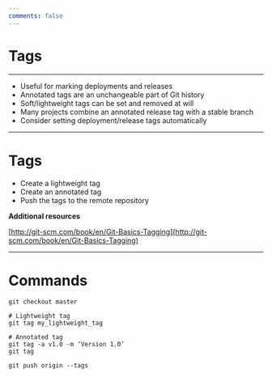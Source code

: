 ```yaml
---
comments: false
---
```


# Tags

----------

- Useful for marking deployments and releases
- Annotated tags are an unchangeable part of Git history
- Soft/lightweight tags can be set and removed at will
- Many projects combine an annotated release tag with a stable branch
- Consider setting deployment/release tags automatically

----------

# Tags

- Create a lightweight tag
- Create an annotated tag
- Push the tags to the remote repository

**Additional resources**

[http://git-scm.com/book/en/Git-Basics-Tagging](http://git-scm.com/book/en/Git-Basics-Tagging)

----------

# Commands

```
git checkout master

# Lightweight tag
git tag my_lightweight_tag

# Annotated tag
git tag -a v1.0 -m ‘Version 1.0’
git tag

git push origin --tags
```
